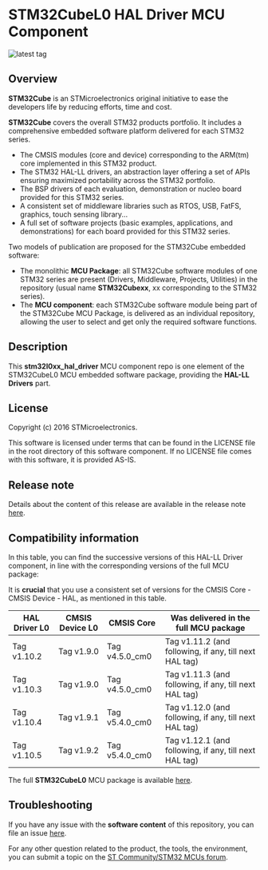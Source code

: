 # STM32CubeL0 HAL Driver MCU Component

![latest tag](https://img.shields.io/github/v/tag/STMicroelectronics/stm32l0xx_hal_driver.svg?color=brightgreen)

## Overview

**STM32Cube** is an STMicroelectronics original initiative to ease the developers life by reducing efforts, time and cost.

**STM32Cube** covers the overall STM32 products portfolio. It includes a comprehensive embedded software platform delivered for each STM32 series.
   * The CMSIS modules (core and device) corresponding to the ARM(tm) core implemented in this STM32 product.
   * The STM32 HAL-LL drivers, an abstraction layer offering a set of APIs ensuring maximized portability across the STM32 portfolio.
   * The BSP drivers of each evaluation, demonstration or nucleo board provided for this STM32 series.
   * A consistent set of middleware libraries such as RTOS, USB, FatFS, graphics, touch sensing library...
   * A full set of software projects (basic examples, applications, and demonstrations) for each board provided for this STM32 series.

Two models of publication are proposed for the STM32Cube embedded software:
   * The monolithic **MCU Package**: all STM32Cube software modules of one STM32 series are present (Drivers, Middleware, Projects, Utilities) in the repository (usual name **STM32Cubexx**, xx corresponding to the STM32 series).
   * The **MCU component**: each STM32Cube software module being part of the STM32Cube MCU Package, is delivered as an individual repository, allowing the user to select and get only the required software functions.

## Description

This **stm32l0xx_hal_driver** MCU component repo is one element of the STM32CubeL0 MCU embedded software package, providing the **HAL-LL Drivers** part.

## License

Copyright (c) 2016 STMicroelectronics.

This software is licensed under terms that can be found in the LICENSE file in the root directory of this software component.
If no LICENSE file comes with this software, it is provided AS-IS.

## Release note

Details about the content of this release are available in the release note [here](https://htmlpreview.github.io/?https://github.com/STMicroelectronics/stm32l0xx_hal_driver/blob/master/Release_Notes.html).

## Compatibility information

In this table, you can find the successive versions of this HAL-LL Driver component, in line with the corresponding versions of the full MCU package:

It is **crucial** that you use a consistent set of versions for the CMSIS Core - CMSIS Device - HAL, as mentioned in this table.

HAL Driver L0 | CMSIS Device L0 | CMSIS Core | Was delivered in the full MCU package
------------- | --------------- | ---------- | -------------------------------------
Tag v1.10.2   | Tag v1.9.0 | Tag v4.5.0_cm0 | Tag v1.11.2 (and following, if any, till next HAL tag)
Tag v1.10.3   | Tag v1.9.0 | Tag v4.5.0_cm0 | Tag v1.11.3 (and following, if any, till next HAL tag)
Tag v1.10.4   | Tag v1.9.1 | Tag v5.4.0_cm0 | Tag v1.12.0 (and following, if any, till next HAL tag)
Tag v1.10.5   | Tag v1.9.2 | Tag v5.4.0_cm0 | Tag v1.12.1 (and following, if any, till next HAL tag)

The full **STM32CubeL0** MCU package is available [here](https://github.com/STMicroelectronics/STM32CubeL0).

## Troubleshooting

If you have any issue with the **software content** of this repository, you can file an issue [here](https://github.com/STMicroelectronics/stm32l0xx_hal_driver/issues/new/choose).

For any other question related to the product, the tools, the environment, you can submit a topic on the [ST Community/STM32 MCUs forum](https://community.st.com/s/topic/0TO0X000000BSqSWAW/stm32-mcus).
